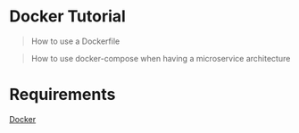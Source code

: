 # Docker Tutorial

> How to use a Dockerfile

> How to use docker-compose when having a microservice architecture

# Requirements

[Docker](https://www.docker.com/)
